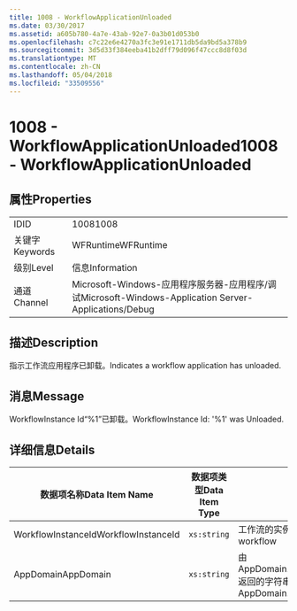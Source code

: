 ```yaml
---
title: 1008 - WorkflowApplicationUnloaded
ms.date: 03/30/2017
ms.assetid: a605b780-4a7e-43ab-92e7-0a3b01d053b0
ms.openlocfilehash: c7c22e6e4270a3fc3e91e1711db5da9bd5a378b9
ms.sourcegitcommit: 3d5d33f384eeba41b2dff79d096f47ccc8d8f03d
ms.translationtype: MT
ms.contentlocale: zh-CN
ms.lasthandoff: 05/04/2018
ms.locfileid: "33509556"
---
```

# <a name="1008---workflowapplicationunloaded"></a><span data-ttu-id="db35a-102">1008 - WorkflowApplicationUnloaded</span><span class="sxs-lookup"><span data-stu-id="db35a-102">1008 - WorkflowApplicationUnloaded</span></span>
## <a name="properties"></a><span data-ttu-id="db35a-103">属性</span><span class="sxs-lookup"><span data-stu-id="db35a-103">Properties</span></span>  
  
|||  
|-|-|  
|<span data-ttu-id="db35a-104">ID</span><span class="sxs-lookup"><span data-stu-id="db35a-104">ID</span></span>|<span data-ttu-id="db35a-105">1008</span><span class="sxs-lookup"><span data-stu-id="db35a-105">1008</span></span>|  
|<span data-ttu-id="db35a-106">关键字</span><span class="sxs-lookup"><span data-stu-id="db35a-106">Keywords</span></span>|<span data-ttu-id="db35a-107">WFRuntime</span><span class="sxs-lookup"><span data-stu-id="db35a-107">WFRuntime</span></span>|  
|<span data-ttu-id="db35a-108">级别</span><span class="sxs-lookup"><span data-stu-id="db35a-108">Level</span></span>|<span data-ttu-id="db35a-109">信息</span><span class="sxs-lookup"><span data-stu-id="db35a-109">Information</span></span>|  
|<span data-ttu-id="db35a-110">通道</span><span class="sxs-lookup"><span data-stu-id="db35a-110">Channel</span></span>|<span data-ttu-id="db35a-111">Microsoft-Windows-应用程序服务器-应用程序/调试</span><span class="sxs-lookup"><span data-stu-id="db35a-111">Microsoft-Windows-Application Server-Applications/Debug</span></span>|  
  
## <a name="description"></a><span data-ttu-id="db35a-112">描述</span><span class="sxs-lookup"><span data-stu-id="db35a-112">Description</span></span>  
 <span data-ttu-id="db35a-113">指示工作流应用程序已卸载。</span><span class="sxs-lookup"><span data-stu-id="db35a-113">Indicates a workflow application has unloaded.</span></span>  
  
## <a name="message"></a><span data-ttu-id="db35a-114">消息</span><span class="sxs-lookup"><span data-stu-id="db35a-114">Message</span></span>  
 <span data-ttu-id="db35a-115">WorkflowInstance Id“%1”已卸载。</span><span class="sxs-lookup"><span data-stu-id="db35a-115">WorkflowInstance Id: '%1' was Unloaded.</span></span>  
  
## <a name="details"></a><span data-ttu-id="db35a-116">详细信息</span><span class="sxs-lookup"><span data-stu-id="db35a-116">Details</span></span>  
  
|<span data-ttu-id="db35a-117">数据项名称</span><span class="sxs-lookup"><span data-stu-id="db35a-117">Data Item Name</span></span>|<span data-ttu-id="db35a-118">数据项类型</span><span class="sxs-lookup"><span data-stu-id="db35a-118">Data Item Type</span></span>|<span data-ttu-id="db35a-119">描述</span><span class="sxs-lookup"><span data-stu-id="db35a-119">Description</span></span>|  
|--------------------|--------------------|-----------------|  
|<span data-ttu-id="db35a-120">WorkflowInstanceId</span><span class="sxs-lookup"><span data-stu-id="db35a-120">WorkflowInstanceId</span></span>|`xs:string`|<span data-ttu-id="db35a-121">工作流的实例 ID</span><span class="sxs-lookup"><span data-stu-id="db35a-121">The instance id for the workflow</span></span>|  
|<span data-ttu-id="db35a-122">AppDomain</span><span class="sxs-lookup"><span data-stu-id="db35a-122">AppDomain</span></span>|`xs:string`|<span data-ttu-id="db35a-123">由 AppDomain.CurrentDomain.FriendlyName 返回的字符串。</span><span class="sxs-lookup"><span data-stu-id="db35a-123">The string returned by AppDomain.CurrentDomain.FriendlyName.</span></span>|
